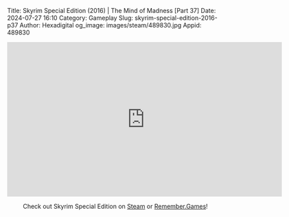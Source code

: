 Title: Skyrim Special Edition (2016) | The Mind of Madness [Part 37]
Date: 2024-07-27 16:10
Category: Gameplay
Slug: skyrim-special-edition-2016-p37
Author: Hexadigital
og_image: images/steam/489830.jpg
Appid: 489830

<center><iframe src="https://www.youtube.com/embed/pgD30V5_udQ?feature=oembed" allow="accelerometer; autoplay; encrypted-media; gyroscope; picture-in-picture" width="640" height="360" frameborder="0"></iframe>

Check out Skyrim Special Edition on [Steam](https://store.steampowered.com/app/489830/?curator_clanid=34633900) or [Remember.Games](https://remember.games/game/164/the-elder-scrolls-v-skyrim-special-edition/)!</center>
